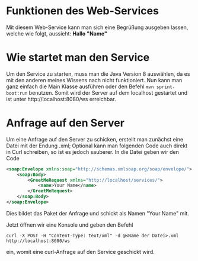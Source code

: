 # Funktionen des Web-Services
Mit diesem Web-Service kann man sich eine Begrüßung ausgeben lassen, welche wie folgt, aussieht: **Hallo "Name"**

# Wie startet man den Service
Um den Service zu starten, muss man die Java Version 8 auswählen, da es mit den anderen meines Wissens nach nicht 
funktioniert. Nun kann man ganz einfach die Main Klasse ausführen oder den Befehl `mvn sprint-boot:run`
benutzen. Somit wird der Server auf dem localhost gestartet und ist unter http://localhost:8080/ws erreichbar.

# Anfrage auf den Server
Um eine Anfrage auf den Server zu schicken, erstellt man zunächst eine Datei mit der Endung .xml; Optional kann man
folgenden Code auch direkt in Curl schreiben, so ist es jedoch sauberer. In die Datei geben wir den Code
```xml
<soap:Envelope xmlns:soap="http://schemas.xmlsoap.org/soap/envelope/">
    <soap:Body>
        <GreetMeRequest xmlns="http://localhost/services/">
            <name>Your Name</name>
        </GreetMeRequest>
    </soap:Body>
</soap:Envelope>
```
Dies bildet das Paket der Anfrage und schickt als Namen "Your Name" mit.

Jetzt öffnen wir eine Konsole und geben den Befehl
```
curl -X POST -H "Content-Type: text/xml" -d @<Name der Datei>.xml http://localhost:8080/ws
```
ein, womit eine curl-Anfrage auf den Service geschickt wird.
